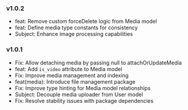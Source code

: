 ### v1.0.2 
* feat: Remove custom forceDelete logic from Media model
* feat: Define media type constants for consistency
* Subject: Enhance image processing capabilities

### v1.0.1 
* Fix: Allow detaching media by passing null to attachOrUpdateMedia
* feat: Add `is_video` attribute to Media model
* Fix: Improve media management and indexing
* feat(media): Introduce file management package
* Fix: Improve type hinting for Media model relationships
* Subject: Decouple media uploader from User model
* Fix: Resolve stability issues with package dependencies

